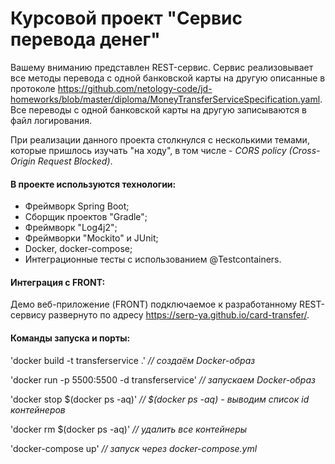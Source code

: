 # Курсовой проект "Сервис перевода денег"
Вашему вниманию представлен REST-сервис. Сервис реализовывает все методы перевода с одной банковской карты на другую
описанные в протоколе https://github.com/netology-code/jd-homeworks/blob/master/diploma/MoneyTransferServiceSpecification.yaml.
Все переводы с одной банковской карты на другую записываются в файл логирования.



При реализации данного проекта столкнулся с несколькими темами, которые пришлось изучать "на ходу",
в том числе - *CORS policy (Cross-Origin Request Blocked)*. 

#### В проекте используются технологии:
- Фреймворк Spring Boot;
- Сборщик проектов "Gradle";
- Фреймворк "Log4j2";
- Фреймворки "Mockito" и JUnit;
- Docker, docker-compose;
- Интеграционные тесты с использованием @Testcontainers.

#### Интеграция с FRONT:
Демо веб-приложение (FRONT) подключаемое к разработанному REST-сервису
развернуто по адресу https://serp-ya.github.io/card-transfer/.

#### Команды запуска и порты:

'docker build -t transferservice .'             *// создаём Docker-образ*

'docker run -p 5500:5500 -d transferservice'    *// запускаем Docker-образ*

'docker stop $(docker ps -aq)'                  *// $(docker ps -aq) - выводим список id контейнеров*

'docker rm $(docker ps -aq)'                    *// удалить все контейнеры*

'docker-compose up'                             *// запуск через docker-compose.yml*
